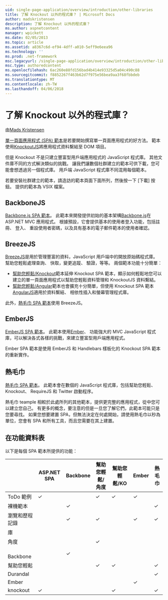 ```yaml
---
uid: single-page-application/overview/introduction/other-libraries
title: 了解 Knockout 以外的程式庫？ | Microsoft Docs
author: madskristensen
description: 了解 Knockout 以外的程式庫？
ms.author: aspnetcontent
manager: wpickett
ms.date: 02/05/2013
ms.topic: article
ms.assetid: a8367c6d-ef94-4dff-a010-5eff9e6eea96
ms.technology: ''
ms.prod: .net-framework
msc.legacyurl: /single-page-application/overview/introduction/other-libraries
msc.type: authoredcontent
ms.openlocfilehash: 6ac260e88fd156bad4b414e93325d5a04c490c88
ms.sourcegitcommit: f8852267f463b62d7f975e56bea9aa3f68fbbdeb
ms.translationtype: MT
ms.contentlocale: zh-TW
ms.lasthandoff: 04/06/2018
---
```

<a name="know-a-library-other-than-knockout"></a>了解 Knockout 以外的程式庫？
====================
由[Mads Kristensen](https://github.com/madskristensen)

[單一頁面應用程式 (SPA) 範本](knockoutjs-template.md)是若要開始撰寫單一頁面應用程式的好方法。 範本使用[KnockoutJS](http://knockoutjs.com/)將應用程式資料繫結至 DOM 項目。

但是 Knockout 不是只建立豐富型用戶端應用程式的 JavaScript 程式庫。 其他文件庫不同的方式解決類似的挑戰。 讓我們讓數個社群建立的範本可供下載，您可能會想透過另一個程式庫。 用戶端 JavaScript 程式庫不同混用每個範本。

若要安裝社群建立的範本，請造訪的範本頁面下面所列，然後按一下 [下載] 按鈕。 提供的範本為 VSIX 檔案。

## <a name="backbonejs"></a>BackboneJS

[Backbone.js SPA 範本](../templates/backbonejs-template.md)。 此範本來開發提供初始的基本架構[Backbone.js](http://backbonejs.org/)在 ASP.NET MVC 應用程式。 根據預設，它會提供基本的使用者登入功能，包括註冊、 登入、 重設使用者密碼，以及具有基本的電子郵件範本的使用者確認。

## <a name="breezejs"></a>BreezeJS

[BreezeJS](http://www.breezejs.com/?utm_source=ms-spa)是用於管理豐富的資料，JavaScript 用戶端中的開放原始碼程式庫。 幫助您輕鬆處理查詢、 快取，變更追蹤、 驗證，等等。 兩個範本功能十分簡單：

- [幫助您輕鬆/Knockout](../templates/breezeknockout-template.md)範本延伸 Knockout SPA 範本，顯示如何輕鬆地您可以建立的單一頁面應用程式以幫助您輕鬆資料管理和 KnockoutJS 資料繫結。
- [幫助您輕鬆/Angular](../templates/breezeangular-template.md)範本也會擴充十分簡單，但使用 Knockout SPA 範本[AngularJS](http://angularjs.org)適用於資料繫結、 相依性插入和螢幕管理程式庫。

此外，[熱毛巾 SPA 範本](../templates/hottowel-template.md)使用 BreezeJS。

## <a name="emberjs"></a>EmberJS

[EmberJS SPA 範本](../templates/emberjs-template.md)。 此範本使用[Ember](http://emberjs.com/)、 功能強大的 MVC JavaScript 程式庫，可以解決各式各樣的挑戰，來建立豐富型用戶端應用程式。

Ember SPA 範本是使用 EmberJS 和 Handlebars 樣板化的 Knockout SPA 範本的重新實作。

## <a name="hot-towel"></a>熱毛巾

[熱毛巾 SPA 範本](../templates/hottowel-template.md)。 此範本會在數個的 JavaScript 程式庫，包括幫助您輕鬆、 Knockout、 RequireJS 和 Twitter 啟動程序。

熱毛巾 teample 相較於此處所列的其他範本，提供更完整的應用程式，從中您可以建立您自己。 有更多的概念，要注意的但是一旦您了解它們，此範本可能只是您要尋找。 如果您想要建置 SPA，但無法決定在何處開始，請使用熱毛巾以秒為單位，您會有 SPA 和所有工具，而且您需要在其上建置。

## <a name="feature-table"></a>在功能資料表

以下是每個 SPA 範本所提供的功能：


|                        | ASP.NET SPA | Backbone | 幫助您輕鬆/角度 | 幫助您輕鬆/KO |  Ember   | 熱毛巾 |
|------------------------|-------------|----------|----------------|-----------|----------|-----------|
|      ToDo 範例       |  &#10003;   |          |    &#10003;    | &#10003;  | &#10003; |           |
|     裸機範本      |             | &#10003; |                |           |          | &#10003;  |
| 瀏覽和歷程記錄 |             | &#10003; |    &#10003;    |           | &#10003; | &#10003;  |
|        庫        |             |          |                |           |          |           |
|        角度         |             |          |    &#10003;    |           |          |           |
|    &#8195;Backbone     |             | &#10003; |                |           |          |           |
|         幫助您輕鬆         |             |          |    &#10003;    | &#10003;  |          | &#10003;  |
|        Durandal        |             |          |                |           |          | &#10003;  |
|         Ember          |             |          |                |           | &#10003; |           |
|        knockout        |  &#10003;   |          |                | &#10003;  |          | &#10003;  |


